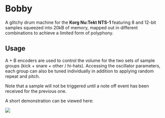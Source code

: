 # Bobby
A glitchy drum machine for the **Korg Nu:Tekt NTS-1** featuring 8 and 12-bit samples squeezed into 20kB of memory, mapped out in different combinations to achieve a limited form of polyphony.
## Usage
A + B encoders are used to control the volume for the two sets of sample groups (kick + snare + other / hi-hats).
Accessing the oscillator parameters, each group can also be tuned individually in addition to applying random repeat and pitch.

Note that a sample will not be triggered until a note off event has been received for the previous one.

A short demonstration can be viewed here:

[![](http://img.youtube.com/vi/v_DE3kfGsUU/0.jpg)](http://www.youtube.com/watch?v=v_DE3kfGsUU)

